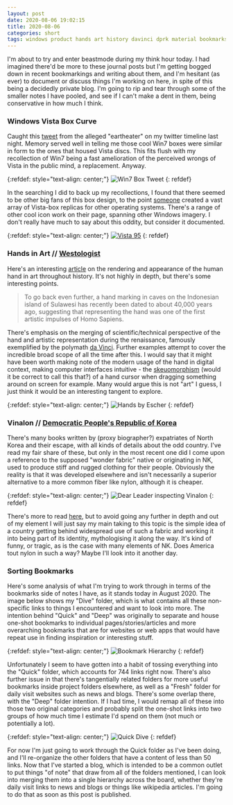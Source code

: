 ```yaml
---
layout: post
date: 2020-08-06 19:02:15
title: 2020-08-06
categories: short
tags: windows product hands art history davinci dprk material bookmarks 
---
```


I'm about to try and enter beastmode during my think hour today. I had imagined there'd be more to these journal posts but I'm getting bogged down in recent bookmarkings and writing about them, and I'm hesitant (as ever) to document or discuss things I'm working on here, in spite of this being a decidedly private blog. I'm going to rip and tear through some of the smaller notes I have pooled, and see if I can't make a dent in them, being conservative in how much I think.

### Windows Vista Box Curve

Caught this [tweet](https://twitter.com/D1C0MM/status/1291143465904947200) from the alleged "eartheater" on my twitter timeline last night. Memory served well in telling me those cool Win7 boxes were similar in form to the ones that housed Vista discs. This fits flush with my recollection of Win7 being a fast amelioration of the perceived wrongs of Vista in the public mind, a replacement. Anyway. 

{:refdef: style="text-align: center;"}
![Win7 Box Tweet](/assets/img/win7tweet.jpg)
{: refdef}

In the searching I did to back up my recollections, I found that there seemed to be other big fans of this box design, to the point [someone](https://www.deviantart.com/mtb-dab/) created a vast array of Vista-box replicas for other operating systems. There's a range of other cool icon work on their page, spanning other Windows imagery. I don't really have much to say about this oddity, but consider it documented.

{:refdef: style="text-align: center;"}
[![Vista 95](/assets/img/vista95.jpg)](https://www.deviantart.com/mtb-dab/art/Vista-like-Windows-95-Boxes-410620234)
{: refdef}


### Hands in Art // [Westologist](http://www.thewestologist.com/)

Here's an interesting [article](http://www.thewestologist.com/arts/hands-in-art) on the rendering and appearance of the human hand in art throughout history. It's not highly in depth, but there's some interesting points.

>To go back even further, a hand marking in caves on the Indonesian island of Sulawesi has recently been dated to about 40,000 years ago, suggesting that representing the hand was one of the first artistic impulses of Homo Sapiens.

There's emphasis on the merging of scientific/technical perspective of the hand and artistic representation during the renaissance, famously exemplified by the polymath [da Vinci](https://www.thoughtco.com/leonardo-da-vincis-study-of-hands-183299). Further examples attempt to cover the incredible broad scope of all the time after this. I would say that it might have been worth making note of the modern usage of the hand in digital context, making computer interfaces intuitive - the [skeuomorphism](https://en.wikipedia.org/wiki/Skeuomorph#Virtual_examples) (would it be correct to call this that?) of a hand cursor when dragging something around on screen for example. Many would argue this is not "art" I guess, I just think it would be an interesting tangent to explore.

{:refdef: style="text-align: center;"}
![Hands by Escher](/assets/img/escherhands.jpg)
{: refdef}

### Vinalon // [Democratic People's Republic of Korea](https://korea-dpr.com/)

There's many books written by (proxy biographer?) expatriates of North Korea and their escape, with all kinds of details about the odd country. I've read my fair share of these, but only in the most recent one did I come upon a reference to the supposed "wonder fabric" native or originating in NK, used to produce  stiff and rugged clothing for their people. Obviously the reality is that it was developed elsewhere and isn't necessarily a superior alternative to a more common fiber like nylon, although it is cheaper.

{:refdef: style="text-align: center;"}
![Dear Leader inspecting Vinalon](/assets/img/vinalon.jpg)
{: refdef}

There's more to read [here](https://fas.org/nuke/guide/dprk/facility/industry38.htm), but to avoid going any further in depth and out of my element I will just say my main taking to this topic is the simple idea of a country getting behind widespread use of such a fabric and working it into being part of its identity, mythologising it along the way. It's kind of funny, or tragic, as is the case with many elements of NK. Does America tout nylon in such a way? Maybe I'll look into it another day.

### Sorting Bookmarks 

Here's some analysis of what I'm trying to work through in terms of the bookmarks side of notes I have, as it stands today in August 2020. The image below shows my "Dive" folder, which is what contains all these non-specific links to things I encountered and want to look into more. The intention behind "Quick" and "Deep" was originally to separate and house one-shot bookmarks to individual pages/stories/articles and more overarching bookmarks that are for websites or web apps that would have repeat use in finding inspiration or interesting stuff. 

{:refdef: style="text-align: center;"}
![Bookmark Hierarchy](/assets/img/favs1.jpg)
{: refdef}

Unfortunately I seem to have gotten into a habit of tossing everything into the "Quick" folder, which accounts for 744 links right now. There's also further issue in that there's tangentially related folders for more useful bookmarks inside project folders elsewhere, as well as a "Fresh" folder for daily visit websites such as news and blogs. There's some overlap there, with the "Deep" folder intention. If I had time, I would remap all of these into those two original categories and probably split the one-shot links into two groups of how much time I estimate I'd spend on them (not much or potentially a lot).

{:refdef: style="text-align: center;"}
![Quick Dive](/assets/img/favs2.jpg)
{: refdef}

For now I'm just going to work through the Quick folder as I've been doing, and I'll re-organize the other folders that have a content of less than 50 links. Now that I've started a blog, which is intended to be a common outlet to put things "of note" that draw from all of the folders mentioned, I can look into merging them into a single hierarchy across the board, whether they're daily visit links to news and blogs or things like wikipedia articles. I'm going to do that as soon as this post is published.

